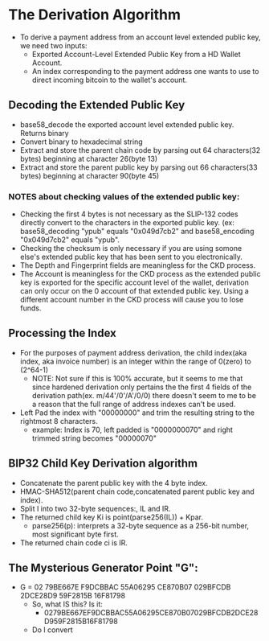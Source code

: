 # The Derivation Algorithm
* To derive a payment address from an account level extended public key, we need two inputs:
  - Exported Account-Level Extended Public Key from a HD Wallet Account.
  - An index corresponding to the payment address one wants to use to direct incoming bitcoin to the wallet's account.

## Decoding the Extended Public Key
* base58_decode the exported account level extended public key. Returns binary
* Convert binary to hexadecimal string
* Extract and store the parent chain code by parsing out 64 characters(32 bytes) beginning at character 26(byte 13)
* Extract and store the parent public key by parsing out 66 characters(33 bytes) beginning at character 90(byte 45)
### NOTES about checking values of the extended public key:
* Checking the first 4 bytes is not necessary as the SLIP-132 codes directly convert to the characters in the exported public key. (ex: base58_decoding "ypub" equals "0x049d7cb2" and base58_encoding "0x049d7cb2" equals "ypub".
* Checking the checksum is only necessary if you are using somone else's extended public key that has been sent to you electronically.
* The Depth and Fingerprint fields are meaningless for the CKD process.
* The Account is meaningless for the CKD process as the extended public key is exported for the specific account level of the wallet, derivation can only occur on the 0 account of that extended public key. Using a different account number in the CKD process will cause you to lose funds.
## Processing the Index
* For the purposes of payment address derivation, the child index(aka index, aka invoice number) is an integer within the range of 0(zero) to (2^64-1)
  - NOTE: Not sure if this is 100% accurate, but it seems to me that since hardened derivation only pertains the the first 4 fields of the derivation path(ex. m/44'/0'/A'/0/0) there doesn't seem to me to be a reason that the full range of address indexes can't be used.
* Left Pad the index with "00000000" and trim the resulting string to the rightmost 8 characters.
  - example: Index is 70, left padded is "0000000070" and right trimmed string becomes "00000070"

## BIP32 Child Key Derivation algorithm
* Concatenate the parent public key with the 4 byte index.
* HMAC-SHA512(parent chain code,concatenated parent public key and index).
* Split I into two 32-byte sequences:, IL and IR.
* The returned child key Ki is point(parse256(IL)) + Kpar.
  - parse256(p): interprets a 32-byte sequence as a 256-bit number, most significant byte first.
* The returned chain code ci is IR.
## The Mysterious Generator Point "G":
* G = 02 79BE667E F9DCBBAC 55A06295 CE870B07 029BFCDB 2DCE28D9 59F2815B 16F81798
  - So, what IS this? Is it:
    - 0279BE667EF9DCBBAC55A06295CE870B07029BFCDB2DCE28D959F2815B16F81798
  - Do I convert 
## 
